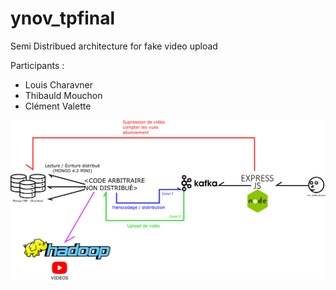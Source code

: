 # ynov_tpfinal
Semi Distribued architecture for fake video upload 

Participants :
- Louis Charavner
- Thibauld Mouchon
- Clément Valette

![schema](schema_2.png)
